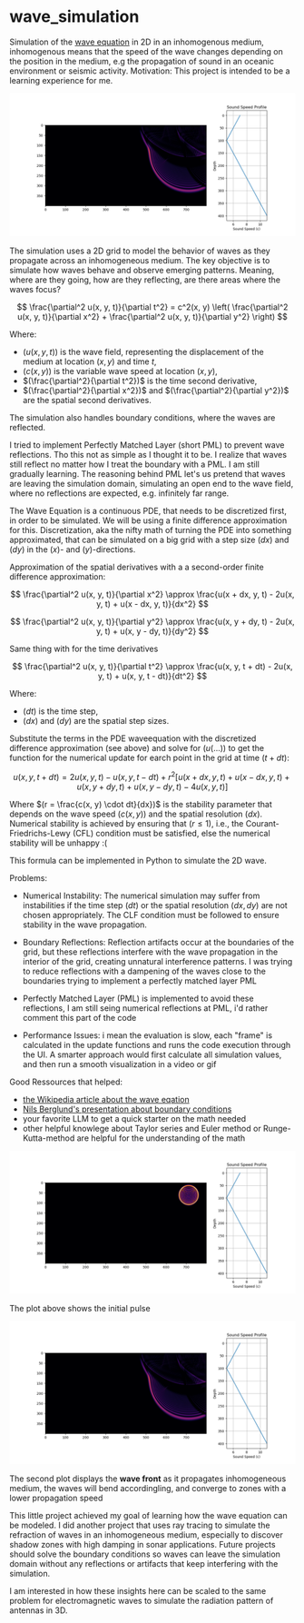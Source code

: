 # wave_simulation

Simulation of the [wave equation](https://en.wikipedia.org/wiki/Wave_equation) in 2D in an inhomogenous medium, inhomogenous means that the speed of the wave changes depending on the position in the medium, e.g the propagation of sound in an oceanic environment or seismic activity. Motivation: This project is intended to be a learning experience for me.

![Wave Propagating](plot2.png)


The simulation uses a 2D grid to model the behavior of waves as they propagate across an inhomogeneous medium. The key objective is to simulate how waves behave and observe emerging patterns. Meaning, where are they going, how are they reflecting, are there areas where the waves focus?

$$
\frac{\partial^2 u(x, y, t)}{\partial t^2} = c^2(x, y) \left( \frac{\partial^2 u(x, y, t)}{\partial x^2} + \frac{\partial^2 u(x, y, t)}{\partial y^2} \right)
$$

Where:
- $(u(x, y, t))$ is the wave field, representing the displacement of the medium at location $(x, y)$ and time $t$,
- $(c(x, y))$ is the variable wave speed at location $(x, y)$,
- $(\frac{\partial^2}{\partial t^2})$ is the time second derivative,
- $(\frac{\partial^2}{\partial x^2})$ and $(\frac{\partial^2}{\partial y^2})$ are the spatial second derivatives.

The simulation also handles boundary conditions, where the waves are reflected.

I tried to implement Perfectly Matched Layer (short PML) to prevent wave reflections. Tho this not as simple as I thought it to be. I realize that waves still reflect no matter how I treat the boundary with a PML. I am still gradually learning. The reasoning behind PML let's us pretend that waves are leaving the simulation domain, simulating an open end to the wave field, where no reflections are expected, e.g. infinitely far range.

The Wave Equation is a continuous PDE, that needs to be discretized first, in order to be simulated. We will be using a finite difference approximation for this. 
Discretization, aka the nifty math of turning the PDE into something approximated, that can be simulated on a big grid with a step size $(dx)$ and $(dy)$ in the $(x)$- and $(y)$-directions. 

Approximation of the spatial derivatives with a a second-order finite difference approximation:

$$
\frac{\partial^2 u(x, y, t)}{\partial x^2} \approx \frac{u(x + dx, y, t) - 2u(x, y, t) + u(x - dx, y, t)}{dx^2}
$$

$$
\frac{\partial^2 u(x, y, t)}{\partial y^2} \approx \frac{u(x, y + dy, t) - 2u(x, y, t) + u(x, y - dy, t)}{dy^2}
$$


Same thing with for the time derivatives

$$
\frac{\partial^2 u(x, y, t)}{\partial t^2} \approx \frac{u(x, y, t + dt) - 2u(x, y, t) + u(x, y, t - dt)}{dt^2}
$$

Where:
- $(dt)$ is the time step,
- $(dx)$ and $(dy)$ are the spatial step sizes.

Substitute the terms in the PDE waveequation with the discretized difference approximation (see above) and solve for $(u(...))$ to get the function for  the numerical update for earch point in the grid at time $(t+dt)$:


$$
u(x, y, t + dt) = 2u(x, y, t) - u(x, y, t - dt) + r^2 \left[ u(x + dx, y, t) + u(x - dx, y, t) + u(x, y + dy, t) + u(x, y - dy, t) - 4u(x, y, t) \right]
$$

Where $(r = \frac{c(x, y) \cdot dt}{dx})$ is the stability parameter that depends on the wave speed $(c(x, y))$ and the spatial resolution $(dx)$. Numerical stability is achieved by ensuring that $(r \leq 1)$, i.e., the Courant-Friedrichs-Lewy (CFL) condition must be satisfied, else the numerical stability will be unhappy :(


This formula can be implemented in Python to simulate the 2D wave.



Problems:
- Numerical Instability: The numerical simulation may suffer from instabilities if the time step $(dt)$ or the spatial resolution $( dx, dy )$ are not chosen appropriately. The CLF condition must be followed to ensure stability in the wave propagation.

- Boundary Reflections: Reflection artifacts occur at the boundaries of the grid, but these reflections interfere with the wave propagation in the interior of the grid, creating unnatural interference patterns. I was trying to reduce reflections with a dampening of the waves close to the boundaries trying to implement a perfectly matched layer PML

- Perfectly Matched Layer (PML) is implemented to avoid these reflections, I am still seing numerical reflections at PML, i'd rather comment this part of the code

- Performance Issues: i mean the evaluation is slow, each "frame" is calculated in the update functions and runs the code execution through the UI. A smarter approach would first calculate all simulation values, and then run a smooth visualization in a video or gif


Good Ressources that helped:
- [the Wikipedia article about the wave eqation](https://en.wikipedia.org/wiki/Wave_equation)
- [Nils Berglund's presentation about boundary conditions ](https://www.youtube.com/watch?v=pN-gi_omIVE)
- your favorite LLM to get a quick starter on the math needed
- other helpful knowlege about Taylor series and Euler method or Runge-Kutta-method are helpful for the understanding of the math


![Initial Impulse](plot1.png)

The plot above shows the initial pulse

![Wave Propagating](plot2.png)

The second plot displays the **wave front** as it propagates inhomogeneous medium, the waves will bend accordingling, and converge to zones with a lower propagation speed

This little project achieved my goal of learning how the wave equation can be modeled. I did another project that uses ray tracing to simulate the refraction of waves in an inhomogeneous medium, especially to discover shadow zones with high damping in sonar applications. Future projects should solve the boundary conditions so waves can leave the simulation domain without any reflections or artifacts that keep interfering with the simulation.

I am interested in how these insights here can be scaled to the same problem for electromagnetic waves to simulate the radiation pattern of antennas in 3D.